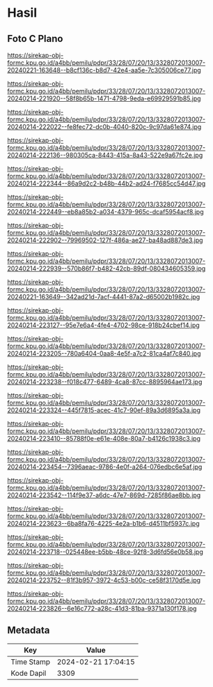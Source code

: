 # Hasil

## Foto C Plano

https://sirekap-obj-formc.kpu.go.id/a4bb/pemilu/pdpr/33/28/07/20/13/3328072013007-20240221-163648--b8cf136c-b8d7-42e4-aa5e-7c305006ce77.jpg

https://sirekap-obj-formc.kpu.go.id/a4bb/pemilu/pdpr/33/28/07/20/13/3328072013007-20240214-221920--58f8b65b-1471-4798-9eda-e69929591b85.jpg

https://sirekap-obj-formc.kpu.go.id/a4bb/pemilu/pdpr/33/28/07/20/13/3328072013007-20240214-222022--fe8fec72-dc0b-4040-820c-9c97da61e874.jpg

https://sirekap-obj-formc.kpu.go.id/a4bb/pemilu/pdpr/33/28/07/20/13/3328072013007-20240214-222136--980305ca-8443-415a-8a43-522e9a67fc2e.jpg

https://sirekap-obj-formc.kpu.go.id/a4bb/pemilu/pdpr/33/28/07/20/13/3328072013007-20240214-222344--86a9d2c2-b48b-44b2-ad24-f7685cc54d47.jpg

https://sirekap-obj-formc.kpu.go.id/a4bb/pemilu/pdpr/33/28/07/20/13/3328072013007-20240214-222449--eb8a85b2-a034-4379-965c-dcaf5954acf8.jpg

https://sirekap-obj-formc.kpu.go.id/a4bb/pemilu/pdpr/33/28/07/20/13/3328072013007-20240214-222902--79969502-127f-486a-ae27-ba48ad887de3.jpg

https://sirekap-obj-formc.kpu.go.id/a4bb/pemilu/pdpr/33/28/07/20/13/3328072013007-20240214-222939--570b86f7-b482-42cb-89df-080434605359.jpg

https://sirekap-obj-formc.kpu.go.id/a4bb/pemilu/pdpr/33/28/07/20/13/3328072013007-20240221-163649--342ad21d-7acf-4441-87a2-d65002b1982c.jpg

https://sirekap-obj-formc.kpu.go.id/a4bb/pemilu/pdpr/33/28/07/20/13/3328072013007-20240214-223127--95e7e6a4-4fe4-4702-98ce-918b24cbef14.jpg

https://sirekap-obj-formc.kpu.go.id/a4bb/pemilu/pdpr/33/28/07/20/13/3328072013007-20240214-223205--780a6404-0aa8-4e5f-a7c2-81ca4af7c840.jpg

https://sirekap-obj-formc.kpu.go.id/a4bb/pemilu/pdpr/33/28/07/20/13/3328072013007-20240214-223238--f018c477-6489-4ca8-87cc-8895964ae173.jpg

https://sirekap-obj-formc.kpu.go.id/a4bb/pemilu/pdpr/33/28/07/20/13/3328072013007-20240214-223324--445f7815-acec-41c7-90ef-89a3d6895a3a.jpg

https://sirekap-obj-formc.kpu.go.id/a4bb/pemilu/pdpr/33/28/07/20/13/3328072013007-20240214-223410--85788f0e-e61e-408e-80a7-b4126c1938c3.jpg

https://sirekap-obj-formc.kpu.go.id/a4bb/pemilu/pdpr/33/28/07/20/13/3328072013007-20240214-223454--7396aeac-9786-4e0f-a264-076edbc6e5af.jpg

https://sirekap-obj-formc.kpu.go.id/a4bb/pemilu/pdpr/33/28/07/20/13/3328072013007-20240214-223542--114f9e37-a6dc-47e7-869d-7285f86ae8bb.jpg

https://sirekap-obj-formc.kpu.go.id/a4bb/pemilu/pdpr/33/28/07/20/13/3328072013007-20240214-223623--6ba8fa76-4225-4e2a-b1b6-d4511bf5937c.jpg

https://sirekap-obj-formc.kpu.go.id/a4bb/pemilu/pdpr/33/28/07/20/13/3328072013007-20240214-223718--025448ee-b5bb-48ce-92f8-3d6fd56e0b58.jpg

https://sirekap-obj-formc.kpu.go.id/a4bb/pemilu/pdpr/33/28/07/20/13/3328072013007-20240214-223752--81f3b957-3972-4c53-b00c-ce58f3170d5e.jpg

https://sirekap-obj-formc.kpu.go.id/a4bb/pemilu/pdpr/33/28/07/20/13/3328072013007-20240214-223826--6e16c772-a28c-41d3-81ba-9371a130f178.jpg


## Metadata

| Key        | Value               |
| ---------- | ------------------- |
| Time Stamp | 2024-02-21 17:04:15 |
| Kode Dapil | 3309                |



